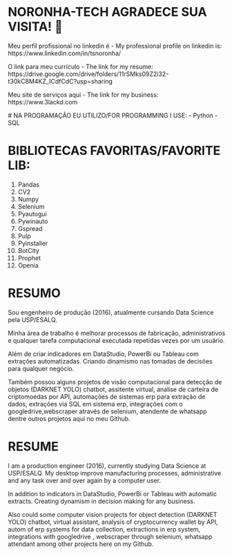 # NORONHA-TECH AGRADECE SUA VISITA! :robot:

</p>Meu perfil profissional no linkedin é - My professional profile on linkedin is: https://www.linkedin.com/in/tsnoronha/
</p>O link para meu currículo - The link for my resume: https://drive.google.com/drive/folders/11rSMks09Z2i32-t30kC8M4KZ_ICdfCdC?usp=sharing
</p>Meu site de serviços aqui - The link for my business: https://www.3lackd.com
</p># NA PROGRAMAÇÃO EU UTILIZO/FOR PROGRAMMING I USE:
- Python
- SQL


# BIBLIOTECAS FAVORITAS/FAVORITE LIB:

1. Pandas
2. CV2
3. Numpy
4. Selenium
5. Pyautogui
6. Pywinauto
7. Gspread
8. Pulp
9. Pyinstaller
10. BotCity
11. Prophet
12. Openia


# RESUMO

</p>Sou engenheiro de produção (2016), atualmente cursando Data Science pela USP/ESALQ.
</p>Minha área de trabalho é melhorar processos de fabricação, administrativos e qualquer tarefa computacional executada repetidas vezes por um usuário.
</p>Além de criar indicadores em DataStudio, PowerBi ou Tableau com extrações automatizadas. Criando dinamismo nas tomadas de decisões para qualquer negócio.
</p>Também possou alguns projetos de visão computacional para detecção de objetos (DARKNET YOLO) chatbot, assitente virtual, analise de carteira de criptomoedas por API, automações de sistemas erp para extração de dados, extrações via SQL em sistema erp, integrações com o googledrive,webscraper através de selenium, atendente de whatsapp dentre outros projetos aqui no meu Github.

# RESUME
</p> I am a production engineer (2016), currently studying Data Science at USP/ESALQ.
My desktop improve manufacturing processes, administrative and any task over and over again by a computer user.
</p>In addition to indicators in DataStudio, PowerBi or Tableau with automatic extracts. Creating dynamism in decision making for any business.
</p> Also could some computer vision projects for object detection (DARKNET YOLO) chatbot, virtual assistant, analysis of cryptocurrency wallet by API, autom of erp systems for data collection, extractions in erp system, integrations with googledrive , webscraper through selenium, whatsapp attendant among other projects here on my Github.
<!--
**NoronhaT/NoronhaT** is a ✨ _special_ ✨ repository because its `README.md` (this file) appears on your GitHub profile.

Here are some ideas to get you started:

- 🔭 I’m currently working on ...
- 🌱 I’m currently learning ...
- 👯 I’m looking to collaborate on ...
- 🤔 I’m looking for help with ...
- 💬 Ask me about ...
- 📫 How to reach me: ...
- 😄 Pronouns: ...
- ⚡ Fun fact: ...
-->
